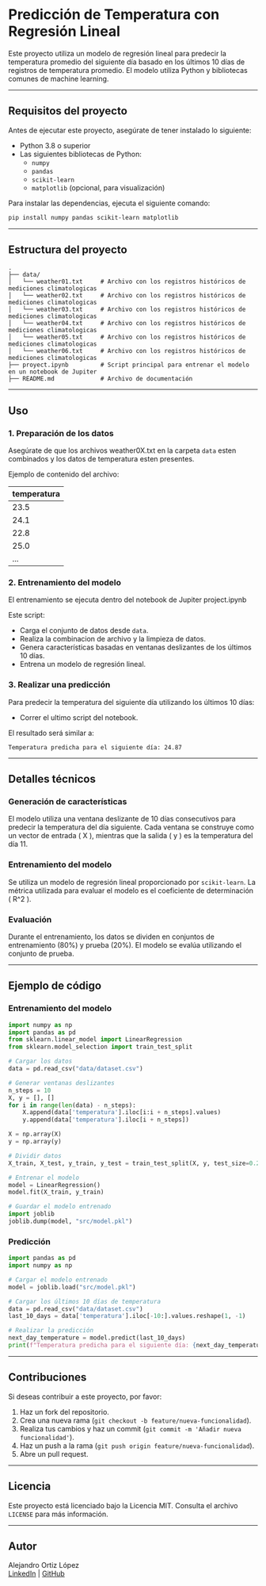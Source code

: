 
# Predicción de Temperatura con Regresión Lineal

Este proyecto utiliza un modelo de regresión lineal para predecir la temperatura promedio del siguiente día basado en los últimos 10 días de registros de temperatura promedio. El modelo utiliza Python y bibliotecas comunes de machine learning.

---

## **Requisitos del proyecto**

Antes de ejecutar este proyecto, asegúrate de tener instalado lo siguiente:

- Python 3.8 o superior
- Las siguientes bibliotecas de Python:
  - `numpy`
  - `pandas`
  - `scikit-learn`
  - `matplotlib` (opcional, para visualización)

Para instalar las dependencias, ejecuta el siguiente comando:

```bash
pip install numpy pandas scikit-learn matplotlib
```

---

## **Estructura del proyecto**

```
.
├── data/
│   └── weather01.txt     # Archivo con los registros históricos de mediciones climatologicas 
│   └── weather02.txt     # Archivo con los registros históricos de mediciones climatologicas 
│   └── weather03.txt     # Archivo con los registros históricos de mediciones climatologicas 
│   └── weather04.txt     # Archivo con los registros históricos de mediciones climatologicas 
│   └── weather05.txt     # Archivo con los registros históricos de mediciones climatologicas 
│   └── weather06.txt     # Archivo con los registros históricos de mediciones climatologicas 
├── proyect.ipynb         # Script principal para entrenar el modelo en un notebook de Jupiter
├── README.md             # Archivo de documentación
```

---

## **Uso**

### 1. **Preparación de los datos**
Asegúrate de que los archivos weather0X.txt en la carpeta `data` esten combinados y los datos de temperatura esten presentes.

Ejemplo de contenido del archivo:

| temperatura |
|-------------|
| 23.5        |
| 24.1        |
| 22.8        |
| 25.0        |
| ...         |

### 2. **Entrenamiento del modelo**
El entrenamiento se ejecuta dentro del notebook de Jupiter project.ipynb


Este script:

- Carga el conjunto de datos desde `data`.
- Realiza la combinacion de archivo y la limpieza de datos.
- Genera características basadas en ventanas deslizantes de los últimos 10 días.
- Entrena un modelo de regresión lineal.

### 3. **Realizar una predicción**
Para predecir la temperatura del siguiente día utilizando los últimos 10 días:

- Correr el ultimo script del notebook.

El resultado será similar a:

```plaintext
Temperatura predicha para el siguiente día: 24.87
```

---

## **Detalles técnicos**

### **Generación de características**
El modelo utiliza una ventana deslizante de 10 días consecutivos para predecir la temperatura del día siguiente. Cada ventana se construye como un vector de entrada \( X \), mientras que la salida \( y \) es la temperatura del día 11.

### **Entrenamiento del modelo**
Se utiliza un modelo de regresión lineal proporcionado por `scikit-learn`. La métrica utilizada para evaluar el modelo es el coeficiente de determinación \( R^2 \).

### **Evaluación**
Durante el entrenamiento, los datos se dividen en conjuntos de entrenamiento (80%) y prueba (20%). El modelo se evalúa utilizando el conjunto de prueba.

---

## **Ejemplo de código**

### **Entrenamiento del modelo**

```python
import numpy as np
import pandas as pd
from sklearn.linear_model import LinearRegression
from sklearn.model_selection import train_test_split

# Cargar los datos
data = pd.read_csv("data/dataset.csv")

# Generar ventanas deslizantes
n_steps = 10
X, y = [], []
for i in range(len(data) - n_steps):
    X.append(data['temperatura'].iloc[i:i + n_steps].values)
    y.append(data['temperatura'].iloc[i + n_steps])

X = np.array(X)
y = np.array(y)

# Dividir datos
X_train, X_test, y_train, y_test = train_test_split(X, y, test_size=0.2, random_state=42)

# Entrenar el modelo
model = LinearRegression()
model.fit(X_train, y_train)

# Guardar el modelo entrenado 
import joblib
joblib.dump(model, "src/model.pkl")
```

### **Predicción**

```python
import pandas as pd
import numpy as np

# Cargar el modelo entrenado
model = joblib.load("src/model.pkl")

# Cargar los últimos 10 días de temperatura
data = pd.read_csv("data/dataset.csv")
last_10_days = data['temperatura'].iloc[-10:].values.reshape(1, -1)

# Realizar la predicción
next_day_temperature = model.predict(last_10_days)
print(f"Temperatura predicha para el siguiente día: {next_day_temperature[0]:.2f}")
```

---

## **Contribuciones**

Si deseas contribuir a este proyecto, por favor:

1. Haz un fork del repositorio.
2. Crea una nueva rama (`git checkout -b feature/nueva-funcionalidad`).
3. Realiza tus cambios y haz un commit (`git commit -m 'Añadir nueva funcionalidad'`).
4. Haz un push a la rama (`git push origin feature/nueva-funcionalidad`).
5. Abre un pull request.

---

## **Licencia**

Este proyecto está licenciado bajo la Licencia MIT. Consulta el archivo `LICENSE` para más información.

---

## **Autor**

Alejandro Ortiz López  
[LinkedIn](https://www.linkedin.com/in/alexormx/) | [GitHub](https://github.com/alexormx)

